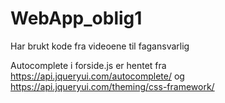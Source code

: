 # WebApp_oblig1

Har brukt kode fra videoene til fagansvarlig 

Autocomplete i forside.js er hentet fra https://api.jqueryui.com/autocomplete/ og https://api.jqueryui.com/theming/css-framework/
